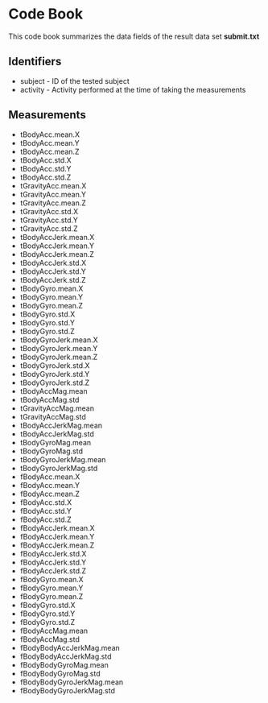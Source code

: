 # Code Book
This code book summarizes the data fields of the result data set **submit.txt** 

## Identifiers
- subject - ID of the tested subject
- activity - Activity performed at the time of taking the measurements

## Measurements
- tBodyAcc.mean.X 
- tBodyAcc.mean.Y 
- tBodyAcc.mean.Z 
- tBodyAcc.std.X 
- tBodyAcc.std.Y 
- tBodyAcc.std.Z 
- tGravityAcc.mean.X 
- tGravityAcc.mean.Y 
- tGravityAcc.mean.Z 
- tGravityAcc.std.X 
- tGravityAcc.std.Y 
- tGravityAcc.std.Z 
- tBodyAccJerk.mean.X 
- tBodyAccJerk.mean.Y 
- tBodyAccJerk.mean.Z 
- tBodyAccJerk.std.X 
- tBodyAccJerk.std.Y 
- tBodyAccJerk.std.Z 
- tBodyGyro.mean.X 
- tBodyGyro.mean.Y 
- tBodyGyro.mean.Z 
- tBodyGyro.std.X 
- tBodyGyro.std.Y 
- tBodyGyro.std.Z 
- tBodyGyroJerk.mean.X 
- tBodyGyroJerk.mean.Y 
- tBodyGyroJerk.mean.Z 
- tBodyGyroJerk.std.X 
- tBodyGyroJerk.std.Y 
- tBodyGyroJerk.std.Z 
- tBodyAccMag.mean 
- tBodyAccMag.std 
- tGravityAccMag.mean 
- tGravityAccMag.std 
- tBodyAccJerkMag.mean 
- tBodyAccJerkMag.std 
- tBodyGyroMag.mean 
- tBodyGyroMag.std 
- tBodyGyroJerkMag.mean 
- tBodyGyroJerkMag.std 
- fBodyAcc.mean.X 
- fBodyAcc.mean.Y 
- fBodyAcc.mean.Z 
- fBodyAcc.std.X 
- fBodyAcc.std.Y 
- fBodyAcc.std.Z 
- fBodyAccJerk.mean.X 
- fBodyAccJerk.mean.Y 
- fBodyAccJerk.mean.Z 
- fBodyAccJerk.std.X 
- fBodyAccJerk.std.Y 
- fBodyAccJerk.std.Z 
- fBodyGyro.mean.X 
- fBodyGyro.mean.Y 
- fBodyGyro.mean.Z 
- fBodyGyro.std.X 
- fBodyGyro.std.Y 
- fBodyGyro.std.Z 
- fBodyAccMag.mean 
- fBodyAccMag.std 
- fBodyBodyAccJerkMag.mean 
- fBodyBodyAccJerkMag.std 
- fBodyBodyGyroMag.mean 
- fBodyBodyGyroMag.std 
- fBodyBodyGyroJerkMag.mean 
- fBodyBodyGyroJerkMag.std
